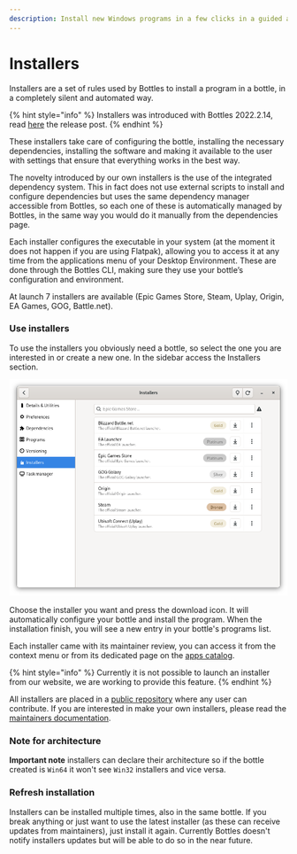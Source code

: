 ```yaml
---
description: Install new Windows programs in a few clicks in a guided and easy process.
---
```


# Installers

Installers are a set of rules used by Bottles to install a program in a bottle, in a completely silent and automated way.

{% hint style="info" %}
Installers was introduced with Bottles 2022.2.14, read [here](https://usebottles.com/blog/release-2022.2.14/) the release post.
{% endhint %}

These installers take care of configuring the bottle, installing the necessary dependencies, installing the software and making it available to the user with settings that ensure that everything works in the best way.

The novelty introduced by our own installers is the use of the integrated dependency system. This in fact does not use external scripts to install and configure dependencies but uses the same dependency manager accessible from Bottles, so each one of these is automatically managed by Bottles, in the same way you would do it manually from the dependencies page.

Each installer configures the executable in your system (at the moment it does not happen if you are using Flatpak), allowing you to access it at any time from the applications menu of your Desktop Environment. These are done through the Bottles CLI, making sure they use your bottle’s configuration and environment.

At launch 7 installers are available (Epic Games Store, Steam, Uplay, Origin, EA Games, GOG, Battle.net).

### Use installers

To use the installers you obviously need a bottle, so select the one you are interested in or create a new one. In the sidebar access the Installers section.

![Bottles - Installers](<../.gitbook/assets/installers (1).png>)

Choose the installer you want and press the download icon. It will automatically configure your bottle and install the program. When the installation finish, you will see a new entry in your bottle's programs list.

Each installer came with its maintainer review, you can access it from the context menu or from its dedicated page on the [apps catalog](https://usebottles.com/appstore/).

{% hint style="info" %}
Currently it is not possible to launch an installer from our website, we are working to provide this feature.
{% endhint %}

All installers are placed in a [public repository](https://github.com/bottlesdevs/programs) where any user can contribute. If you are interested in make your own installers, please read the [maintainers documentation](https://maintainers.usebottles.com).

### Note for architecture

**Important note** installers can declare their architecture so if the bottle created is `Win64` it won't see `Win32` installers and vice versa.

### Refresh installation

Installers can be installed multiple times, also in the same bottle. If you break anything or just want to use the latest installer (as these can receive updates from maintainers), just install it again. Currently Bottles doesn't notify installers updates but will be able to do so in the near future.

